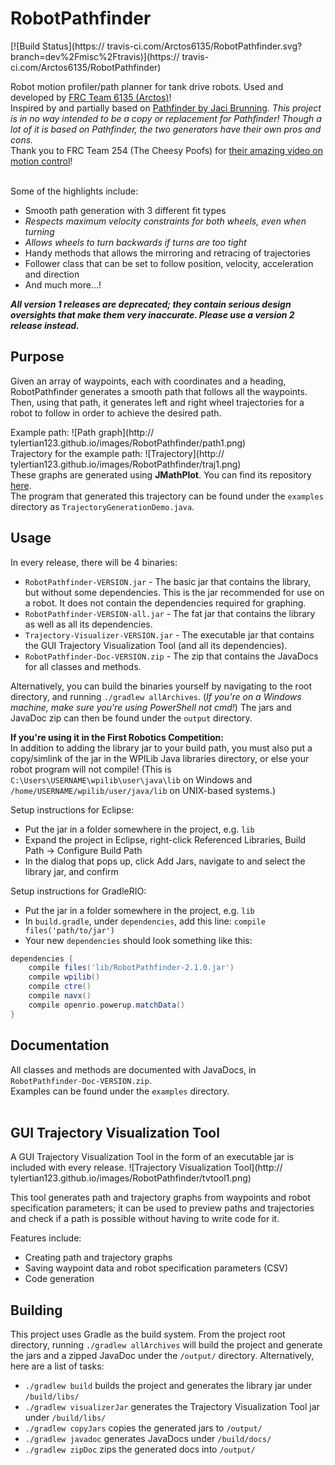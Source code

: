 # RobotPathfinder
[![Build Status](https:// travis-ci.com/Arctos6135/RobotPathfinder.svg?branch=dev%2Fmisc%2Ftravis)](https:// travis-ci.com/Arctos6135/RobotPathfinder)

Robot motion profiler/path planner for tank drive robots. Used and developed by <a href="https:// github.com/Arctos6135">FRC Team 6135 (Arctos)</a>!<br>
Inspired by and partially based on <a href="https:// github.com/JacisNonsense/Pathfinder">Pathfinder by Jaci Brunning</a>. <em>This project is in no way intended to be a copy or replacement for Pathfinder! Though a lot of it is based on Pathfinder, the two generators have their own pros and cons.</em><br>
Thank you to FRC Team 254 (The Cheesy Poofs) for <a href="https:// youtu.be/8319J1BEHwM">their amazing video on motion control</a>!<br><br>

Some of the highlights include:
* Smooth path generation with 3 different fit types
* *Respects maximum velocity constraints for both wheels, even when turning*
* *Allows wheels to turn backwards if turns are too tight*
* Handy methods that allows the mirroring and retracing of trajectories
* Follower class that can be set to follow position, velocity, acceleration and direction
* And much more...!

***All version 1 releases are deprecated; they contain serious design oversights that make them very inaccurate. Please use a version 2 release instead.***

## Purpose
Given an array of waypoints, each with coordinates and a heading, RobotPathfinder generates a smooth path that follows all the waypoints. Then, using that path, it generates left and right wheel trajectories for a robot to follow in order to achieve the desired path.

Example path:
![Path graph](http:// tylertian123.github.io/images/RobotPathfinder/path1.png)<br>
Trajectory for the example path:
![Trajectory](http:// tylertian123.github.io/images/RobotPathfinder/traj1.png)<br>
These graphs are generated using <b>JMathPlot</b>. You can find its repository <a href="https:// github.com/yannrichet/jmathplot">here</a>.<br>
The program that generated this trajectory can be found under the `examples` directory as `TrajectoryGenerationDemo.java`.

## Usage
In every release, there will be 4 binaries:
* `RobotPathfinder-VERSION.jar` - The basic jar that contains the library, but without some dependencies. This is the jar recommended for use on a robot. It does not contain the dependencies required for graphing.
* `RobotPathfinder-VERSION-all.jar` - The fat jar that contains the library as well as all its dependencies. 
* `Trajectory-Visualizer-VERSION.jar` - The executable jar that contains the GUI Trajectory Visualization Tool (and all its dependencies).
* `RobotPathfinder-Doc-VERSION.zip` - The zip that contains the JavaDocs for all classes and methods.

Alternatively, you can build the binaries yourself by navigating to the root directory, and running `./gradlew allArchives`. (*If you're on a Windows machine, make sure you're using PowerShell not cmd!*) The jars and JavaDoc zip can then be found under the `output` directory.

**If you're using it in the First Robotics Competition:**\
In addition to adding the library jar to your build path, you must also put a copy/simlink of the jar in the WPILib Java libraries directory, or else your robot program will not compile! (This is `C:\Users\USERNAME\wpilib\user\java\lib` on Windows and `/home/USERNAME/wpilib/user/java/lib` on UNIX-based systems.)

Setup instructions for Eclipse:
* Put the jar in a folder somewhere in the project, e.g. `lib`
* Expand the project in Eclipse, right-click Referenced Libraries, Build Path -> Configure Build Path
* In the dialog that pops up, click Add Jars, navigate to and select the library jar, and confirm

Setup instructions for GradleRIO:
* Put the jar in a folder somewhere in the project, e.g. `lib`
* In `build.gradle`, under `dependencies`, add this line: `compile files('path/to/jar')`
* Your new `dependencies` should look something like this:
```groovy
dependencies {
    compile files('lib/RobotPathfinder-2.1.0.jar')
    compile wpilib()
    compile ctre()
    compile navx()
    compile openrio.powerup.matchData()
}
```

## Documentation
All classes and methods are documented with JavaDocs, in `RobotPathfinder-Doc-VERSION.zip`.\
Examples can be found under the `examples` directory.<br><br>

## GUI Trajectory Visualization Tool
A GUI Trajectory Visualization Tool in the form of an executable jar is included with every release.
![Trajectory Visualization Tool](http:// tylertian123.github.io/images/RobotPathfinder/tvtool1.png)<br>

This tool generates path and trajectory graphs from waypoints and robot specification parameters; it can be used to preview paths and trajectories and check if a path is possible without having to write code for it. 

Features include:
* Creating path and trajectory graphs
* Saving waypoint data and robot specification parameters (CSV)
* Code generation

## Building
This project uses Gradle as the build system. From the project root directory, running `./gradlew allArchives` will build the project and generate the jars and a zipped JavaDoc under the `/output/` directory.
Alternatively, here are a list of tasks:
* `./gradlew build` builds the project and generates the library jar under `/build/libs/`
* `./gradlew visualizerJar` generates the Trajectory Visualization Tool jar under `/build/libs/`
* `./gradlew copyJars` copies the generated jars to `/output/`
* `./gradlew javadoc` generates JavaDocs under `/build/docs/`
* `./gradlew zipDoc` zips the generated docs into `/output/`
